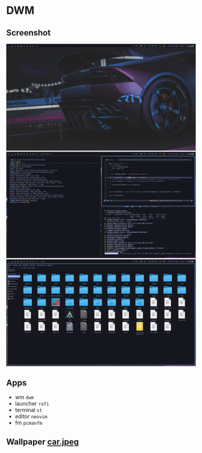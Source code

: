 # DWM

## Screenshot

![screenshot](s1.png 'Screenshot 1') ![screenshot](s2.png 'Screenshot 2')
![screenshot](s3.png 'Screenshot 3')

## Apps

- wm `dwm`
- launcher `rofi`
- terminal `st`
- editor `neovim`
- fm `pcmanfm`

## Wallpaper [car.jpeg](car.jpeg)

